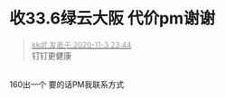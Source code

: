 # 收33.6绿云大阪 代价pm谢谢


<div class="quote"><blockquote><font size="2"><a href="https://www.hostloc.com/forum.php?mod=redirect&amp;goto=findpost&amp;pid=9399041&amp;ptid=760610" target="_blank"><font color="#999999">kkdf 发表于 2020-11-3 23:44</font></a></font><br />
钉钉更健康</blockquote></div><br />
160出一个 要的话PM我联系方式
